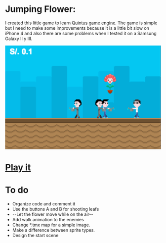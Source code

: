 Jumping Flower: 
==============

I created this little game to learn [Quintus game engine](http://html5quintus.com/). The game is simple but I need to make some improvements because it is a little bit slow on iPhone 4 and also there are some problems when I tested it on a Samsung Galaxy II y III.

![Screenshot](images/screenshot.png)

[Play it](http://joseadrian.github.io/jumping-flower)
========

To do
=====

- Organize code and comment it
- Use the buttons A and B for shooting leafs
- --Let the flower move while on the air--
- Add walk animation to the enemies
- Change *.tmx map for a simple image.
- Make a difference between sprite types. 
- Design the start scene

